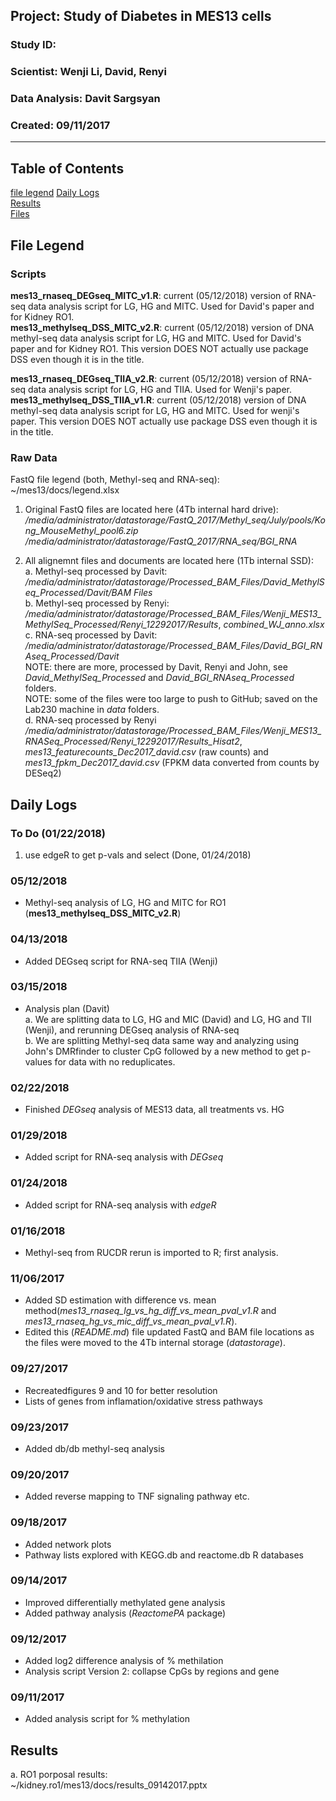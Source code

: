 ##  Project: Study of Diabetes in MES13 cells
### Study ID: 
### Scientist: Wenji Li, David, Renyi
### Data Analysis: Davit Sargsyan 
### Created: 09/11/2017 

---    

## Table of Contents
[file legend](#leg)
[Daily Logs](#logs)  
[Results](#results)   
[Files](#files)

## File Legend<a name="files"></a>
### Scripts
**mes13_rnaseq_DEGseq_MITC_v1.R**: current (05/12/2018) version of RNA-seq data analysis script for LG, HG and MITC. Used for David's paper and for Kidney RO1.        
**mes13_methylseq_DSS_MITC_v2.R**: current (05/12/2018) version of DNA methyl-seq data analysis script for LG, HG and MITC. Used for David's paper and for Kidney RO1. This version DOES NOT actually use package DSS even though it is in the title.   
    
**mes13_rnaseq_DEGseq_TIIA_v2.R**: current (05/12/2018) version of RNA-seq data analysis script for LG, HG and TIIA. Used for Wenji's paper.    
**mes13_methylseq_DSS_TIIA_v1.R**: current (05/12/2018) version of DNA methyl-seq data analysis script for LG, HG and MITC. Used for wenji's paper. This version DOES NOT actually use package DSS even though it is in the title.
   
### Raw Data
FastQ file legend (both, Methyl-seq and RNA-seq):    
~/mes13/docs/legend.xlsx    

1. Original FastQ files are located here (4Tb internal hard drive):    
*/media/administrator/datastorage/FastQ_2017/Methyl_seq/July/pools/Kong_MouseMethyl_pool6.zip*    
*/media/administrator/datastorage/FastQ_2017/RNA_seq/BGI_RNA*   
   
2. All alignemnt files and documents are located here (1Tb internal SSD):    
a. Methyl-seq processed by Davit:    
*/media/administrator/datastorage/Processed_BAM_Files/David_MethylSeq_Processed/Davit/BAM Files*   
b. Methyl-seq processed by Renyi:  
*/media/administrator/datastorage/Processed_BAM_Files/Wenji_MES13_MethylSeq_Processed/Renyi_12292017/Results*, *combined_WJ_anno.xlsx*   
c. RNA-seq processed by Davit:      
*/media/administrator/datastorage/Processed_BAM_Files/David_BGI_RNAseq_Processed/Davit*   
NOTE: there are more, processed by Davit, Renyi and John, see *David_MethylSeq_Processed* and *David_BGI_RNAseq_Processed* folders.    
NOTE: some of the files were too large to push to GitHub; saved on the Lab230 machine in *data* folders.    
d. RNA-seq processed by Renyi    
*/media/administrator/datastorage/Processed_BAM_Files/Wenji_MES13_RNASeq_Processed/Renyi_12292017/Results_Hisat2*, *mes13_featurecounts_Dec2017_david.csv* (raw counts) and *mes13_fpkm_Dec2017_david.csv* (FPKM data converted from counts by DESeq2)

## Daily Logs<a name="logs"></a>
### To Do (01/22/2018)
1. use edgeR to get p-vals and select (Done, 01/24/2018)

### 05/12/2018
* Methyl-seq analysis of LG, HG and MITC for RO1 (**mes13_methylseq_DSS_MITC_v2.R**)

### 04/13/2018
* Added DEGseq script for RNA-seq TIIA (Wenji)

### 03/15/2018
* Analysis plan (Davit)    
a. We are splitting data to LG, HG and MIC (David) and LG, HG and TII (Wenji), and rerunning DEGseq analysis of RNA-seq    
b. We are splitting Methyl-seq data same way and analyzing using John's DMRfinder to  cluster CpG followed by a new method to get p-values for data with no reduplicates.    

### 02/22/2018
* Finished *DEGseq* analysis of MES13 data, all treatments vs. HG

### 01/29/2018
* Added script for RNA-seq analysis with *DEGseq*

### 01/24/2018
* Added script for RNA-seq analysis with *edgeR*

### 01/16/2018
* Methyl-seq from RUCDR rerun is imported to R; first analysis.

### 11/06/2017
* Added SD estimation with difference vs. mean method(*mes13_rnaseq_lg_vs_hg_diff_vs_mean_pval_v1.R* and *mes13_rnaseq_hg_vs_mic_diff_vs_mean_pval_v1.R*).        
* Edited this (*README.md*) file updated FastQ and BAM file locations as the files were moved to the 4Tb internal storage (*datastorage*).   

### 09/27/2017
* Recreatedfigures 9 and 10 for better resolution
* Lists of genes from inflamation/oxidative stress pathways

### 09/23/2017
* Added db/db methyl-seq analysis

### 09/20/2017
* Added reverse mapping to TNF signaling pathway etc.

### 09/18/2017
* Added network plots
* Pathway lists explored with KEGG.db and reactome.db R databases

### 09/14/2017
* Improved differentially methylated gene analysis
* Added pathway analysis (*ReactomePA* package)

### 09/12/2017
* Added log2 difference analysis of % methilation
* Analysis script Version 2: collapse CpGs by regions and gene

### 09/11/2017
* Added analysis script for % methylation

## Results <a name="results"></a>
a. RO1 porposal results:   
~/kidney.ro1/mes13/docs/results_09142017.pptx